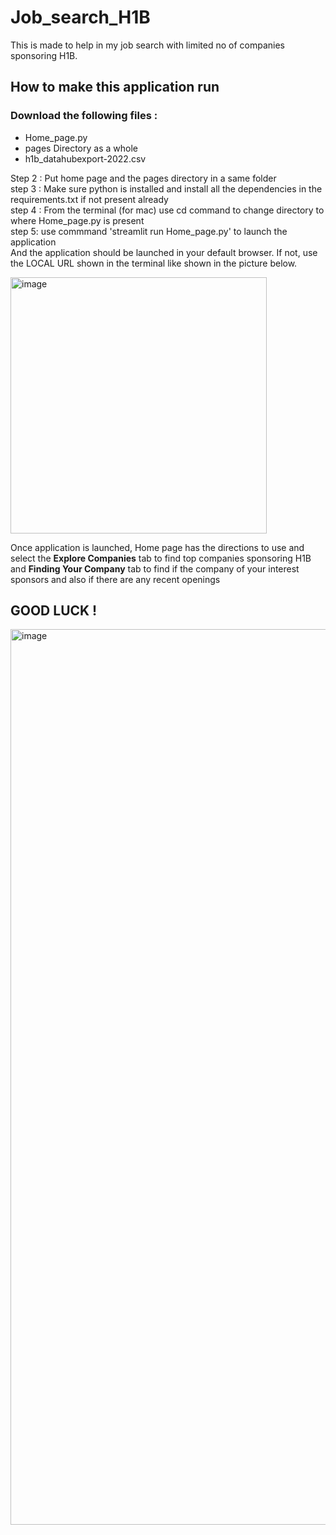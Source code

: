 # Job_search_H1B

This is made to help in my job search with limited no of companies sponsoring H1B. 


## How to make this application run 
### Download the following files :
* Home_page.py
* pages Directory as a whole 
* h1b_datahubexport-2022.csv

Step 2 : Put home page and the pages directory in a same folder <br />
step 3 : Make sure python is installed and install all the dependencies in the requirements.txt if not present already <br />
step 4 : From the terminal (for mac) use cd command to change directory to where Home_page.py is present <br />
step 5: use commmand 'streamlit run Home_page.py' to launch the application <br />
And the application should be launched in your default browser. If not, use the LOCAL URL shown in the terminal like shown in the picture below. <br />


<img width="410" alt="image" src="https://user-images.githubusercontent.com/117317883/224135024-87563c9d-46b5-4085-8910-7d00b28df199.png">

Once application is launched, Home page has the directions to use and select the **Explore Companies** tab to find top companies sponsoring H1B and  **Finding Your Company** tab to find if the company of your interest sponsors and also if there are any recent openings 

## GOOD LUCK !

<img width="1433" alt="image" src="https://user-images.githubusercontent.com/117317883/224136510-5dfdff94-db31-4d15-981c-f4b49caaad79.png">

